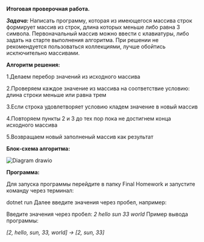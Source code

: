 **Итоговая проверочная работа.**

***Задача:***
Написать программу, которая из имеющегося массива строк формирует массив из строк, длина которых меньше либо равна 3 символа. Первоначальный массив можно ввести с клавиатуры, либо задать на старте выполнения алгоритма. При решении не рекомендуется пользоваться коллекциями, лучше обойтись исключительно массивами.

**Алгоритм решения:**

1.Делаем перебор значений из исходного массива

2.Проверяем каждое значение из массива на соответствие условию: длина строки меньше или равна трем

3.Если строка удовлетворяет условию кладем значение в новый массив

4.Повторяем пункты 2 и 3 до тех пор пока не достигнем конца исходного массива

5.Возвращаем новый заполненый массив как результат

**Блок-схема алгоритма:**

![Diagram drawio](https://user-images.githubusercontent.com/118294464/209971259-fce33fae-291e-4e9c-9a31-c9ed4917991b.png)


**Программа:**

Для запуска программы перейдите в папку Final Homework и запустите команду через терминал:

dotnet run 
Далее введите значения через пробел, например:

Введите значения через пробел: *2 hello sun 33 world*
Пример вывода программы:

*[2, hello, sun, 33, world] -> [2, sun, 33]*
